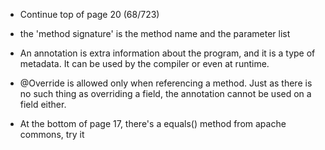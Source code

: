 - Continue top of page 20 (68/723)
    
- the 'method signature' is the method name and the parameter list     

- An annotation is extra information about the program, and it is a type of metadata. It can be used by the compiler or even at runtime.

- @Override is allowed only when referencing a method. Just as there is no such thing as overriding a field, the annotation cannot be used on a field either.

<!-- After fasting -->

- At the bottom of page 17, there's a equals() method from apache commons, try it

<!-- //After fasting -->
